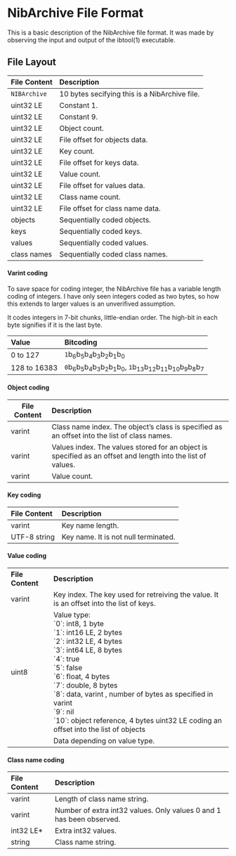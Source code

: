 # NibArchive File Format
This is a basic description of the NibArchive file format.
It was made by observing the input and output of the ibtool(1)
executable. 

## File Layout
File Content | Description
:------------|:------------
`NIBArchive` | 10 bytes secifying this is a NibArchive file.
uint32 LE    | Constant 1.
uint32 LE    | Constant 9.
uint32 LE    | Object count.
uint32 LE    | File offset for objects data.
uint32 LE    | Key count.
uint32 LE    | File offset for keys data.
uint32 LE    | Value count.
uint32 LE    | File offset for values data.
uint32 LE    | Class name count.
uint32 LE    | File offset for class name data.
objects      | Sequentially coded objects.
keys         | Sequentially coded keys.
values       | Sequentially coded values.
class names  | Sequentially coded class names.

#### Varint coding
To save space for coding integer, the NibArchive file has a variable length coding
of integers. I have only seen integers coded as two bytes, so how this extends to larger values is an
unverifived assumption.

It codes integers in 7-bit chunks, little-endian order. The high-bit in each byte signifies if it is the
last byte.

Value        | Bitcoding
:------------|:------
0 to 127     | `1`b<sub>6</sub>b<sub>5</sub>b<sub>4</sub>b<sub>3</sub>b<sub>2</sub>b<sub>1</sub>b<sub>0</sub>
128 to 16383 | `0`b<sub>6</sub>b<sub>5</sub>b<sub>4</sub>b<sub>3</sub>b<sub>2</sub>b<sub>1</sub>b<sub>0</sub>, `1`b<sub>13</sub>b<sub>12</sub>b<sub>11</sub>b<sub>10</sub>b<sub>9</sub>b<sub>8</sub>b<sub>7</sub>

#### Object coding
File Content | Description
-------------|:------------
varint       | Class name index. The object’s class is specified as an offset into the list of class names.
varint       | Values index. The values stored for an object is specified as an offset and length into the list of values.
varint       | Value count.

#### Key coding
File Content | Description
:------------|:------------
varint       | Key name length.
UTF-8 string | Key name. It is not null terminated.

#### Value coding
<table>
<tr><th align=left>File Content</th><th align=left>Description</th></tr>
<tr><td>varint</td><td>Key index. The key used for retreiving the value. It is an offset into the list of keys.</td></tr>
<tr><td>uint8</td><td>Value type:<br/>
`0`: int8, 1 byte <br/>
`1`: int16 LE, 2 bytes <br/>
`2`: int32 LE, 4 bytes <br/>
`3`: int64 LE, 8 bytes <br/>
`4`: true <br/>
`5`: false <br/>
`6`: float, 4 bytes <br/>
`7`: double, 8 bytes <br/>
`8`: data, varint , number of bytes as specified in varint <br/>
`9`: nil <br/>
`10`: object reference, 4 bytes uint32 LE coding an offset into the list of objects <br/>
</td></tr>
<tr><td></td><td>Data depending on value type.</td></tr>
</table>

#### Class name coding
File Content | Description
:------------|:------------
varint       | Length of class name string.
varint       | Number of extra int32 values. Only values 0 and 1 has been observed.
int32 LE\*   | Extra int32 values.
string       | Class name string.
